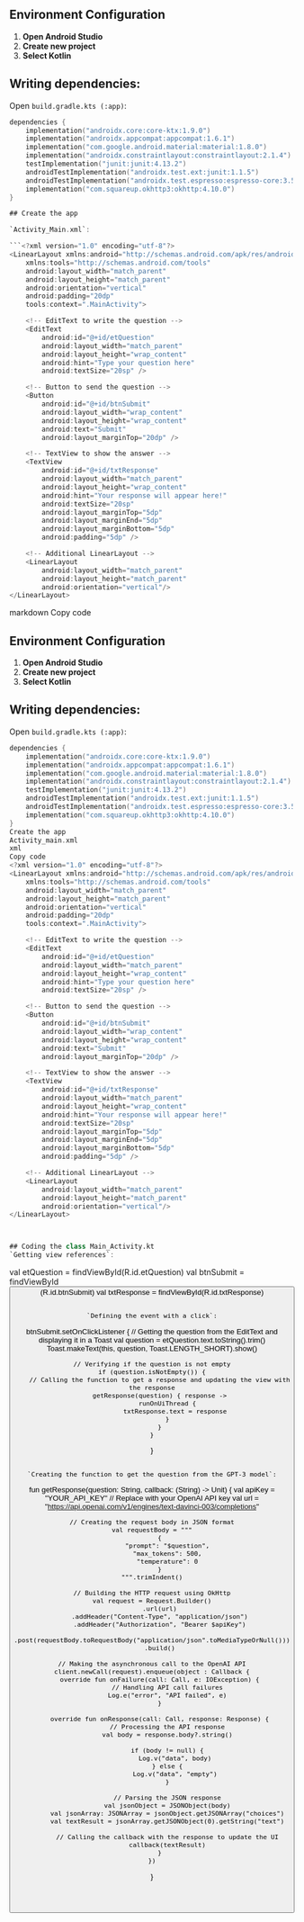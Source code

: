## Environment Configuration

1. **Open Android Studio**
2. **Create new project**
3. **Select Kotlin**

## Writing dependencies:

Open `build.gradle.kts (:app)`:
```kotlin
dependencies {
    implementation("androidx.core:core-ktx:1.9.0")
    implementation("androidx.appcompat:appcompat:1.6.1")
    implementation("com.google.android.material:material:1.8.0")
    implementation("androidx.constraintlayout:constraintlayout:2.1.4")
    testImplementation("junit:junit:4.13.2")
    androidTestImplementation("androidx.test.ext:junit:1.1.5")
    androidTestImplementation("androidx.test.espresso:espresso-core:3.5.1")
    implementation("com.squareup.okhttp3:okhttp:4.10.0")
}

## Create the app

`Activity_Main.xml`:

```<?xml version="1.0" encoding="utf-8"?>
<LinearLayout xmlns:android="http://schemas.android.com/apk/res/android"
    xmlns:tools="http://schemas.android.com/tools"
    android:layout_width="match_parent"
    android:layout_height="match_parent"
    android:orientation="vertical"
    android:padding="20dp"
    tools:context=".MainActivity">

    <!-- EditText to write the question -->
    <EditText
        android:id="@+id/etQuestion"
        android:layout_width="match_parent"
        android:layout_height="wrap_content"
        android:hint="Type your question here"
        android:textSize="20sp" />

    <!-- Button to send the question -->
    <Button
        android:id="@+id/btnSubmit"
        android:layout_width="wrap_content"
        android:layout_height="wrap_content"
        android:text="Submit"
        android:layout_marginTop="20dp" />

    <!-- TextView to show the answer -->
    <TextView
        android:id="@+id/txtResponse"
        android:layout_width="match_parent"
        android:layout_height="wrap_content"
        android:hint="Your response will appear here!"
        android:textSize="20sp"
        android:layout_marginTop="5dp"
        android:layout_marginEnd="5dp"
        android:layout_marginBottom="5dp"
        android:padding="5dp" />

    <!-- Additional LinearLayout -->
    <LinearLayout
        android:layout_width="match_parent"
        android:layout_height="match_parent"
        android:orientation="vertical"/>
</LinearLayout>
```


markdown
Copy code
## Environment Configuration

1. **Open Android Studio**
2. **Create new project**
3. **Select Kotlin**

## Writing dependencies:

Open `build.gradle.kts (:app)`:
```kotlin
dependencies {
    implementation("androidx.core:core-ktx:1.9.0")
    implementation("androidx.appcompat:appcompat:1.6.1")
    implementation("com.google.android.material:material:1.8.0")
    implementation("androidx.constraintlayout:constraintlayout:2.1.4")
    testImplementation("junit:junit:4.13.2")
    androidTestImplementation("androidx.test.ext:junit:1.1.5")
    androidTestImplementation("androidx.test.espresso:espresso-core:3.5.1")
    implementation("com.squareup.okhttp3:okhttp:4.10.0")
}
Create the app
Activity_main.xml
xml
Copy code
<?xml version="1.0" encoding="utf-8"?>
<LinearLayout xmlns:android="http://schemas.android.com/apk/res/android"
    xmlns:tools="http://schemas.android.com/tools"
    android:layout_width="match_parent"
    android:layout_height="match_parent"
    android:orientation="vertical"
    android:padding="20dp"
    tools:context=".MainActivity">

    <!-- EditText to write the question -->
    <EditText
        android:id="@+id/etQuestion"
        android:layout_width="match_parent"
        android:layout_height="wrap_content"
        android:hint="Type your question here"
        android:textSize="20sp" />

    <!-- Button to send the question -->
    <Button
        android:id="@+id/btnSubmit"
        android:layout_width="wrap_content"
        android:layout_height="wrap_content"
        android:text="Submit"
        android:layout_marginTop="20dp" />

    <!-- TextView to show the answer -->
    <TextView
        android:id="@+id/txtResponse"
        android:layout_width="match_parent"
        android:layout_height="wrap_content"
        android:hint="Your response will appear here!"
        android:textSize="20sp"
        android:layout_marginTop="5dp"
        android:layout_marginEnd="5dp"
        android:layout_marginBottom="5dp"
        android:padding="5dp" />

    <!-- Additional LinearLayout -->
    <LinearLayout
        android:layout_width="match_parent"
        android:layout_height="match_parent"
        android:orientation="vertical"/>
</LinearLayout>



## Coding the class Main_Activity.kt
`Getting view references`:

```
val etQuestion = findViewById<EditText>(R.id.etQuestion)
val btnSubmit = findViewById<Button>(R.id.btnSubmit)
val txtResponse = findViewById<TextView>(R.id.txtResponse)
```

`Defining the event with a click`:

```
btnSubmit.setOnClickListener {
    // Getting the question from the EditText and displaying it in a Toast
    val question = etQuestion.text.toString().trim()
    Toast.makeText(this, question, Toast.LENGTH_SHORT).show()

    // Verifying if the question is not empty
    if (question.isNotEmpty()) {
        // Calling the function to get a response and updating the view with the response
        getResponse(question) { response ->
            runOnUiThread {
                txtResponse.text = response
            }
        }
    }
}
```

`Creating the function to get the question from the GPT-3 model`:

```
fun getResponse(question: String, callback: (String) -> Unit) {
    val apiKey = "YOUR_API_KEY" // Replace with your OpenAI API key
    val url = "https://api.openai.com/v1/engines/text-davinci-003/completions"

    // Creating the request body in JSON format
    val requestBody = """
        {
            "prompt": "$question",
            "max_tokens": 500,
            "temperature": 0
        }
    """.trimIndent()

    // Building the HTTP request using OkHttp
    val request = Request.Builder()
        .url(url)
        .addHeader("Content-Type", "application/json")
        .addHeader("Authorization", "Bearer $apiKey")
        .post(requestBody.toRequestBody("application/json".toMediaTypeOrNull()))
        .build()

    // Making the asynchronous call to the OpenAI API
    client.newCall(request).enqueue(object : Callback {
        override fun onFailure(call: Call, e: IOException) {
            // Handling API call failures
            Log.e("error", "API failed", e)
        }

        override fun onResponse(call: Call, response: Response) {
            // Processing the API response
            val body = response.body?.string()

            if (body != null) {
                Log.v("data", body)
            } else {
                Log.v("data", "empty")
            }

            // Parsing the JSON response
            val jsonObject = JSONObject(body)
            val jsonArray: JSONArray = jsonObject.getJSONArray("choices")
            val textResult = jsonArray.getJSONObject(0).getString("text")

            // Calling the callback with the response to update the UI
            callback(textResult)
        }
    })
}
```


